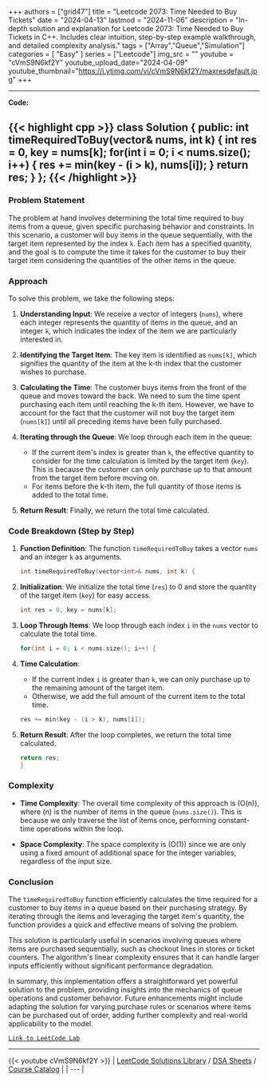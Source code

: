 
+++
authors = ["grid47"]
title = "Leetcode 2073: Time Needed to Buy Tickets"
date = "2024-04-13"
lastmod = "2024-11-06"
description = "In-depth solution and explanation for Leetcode 2073: Time Needed to Buy Tickets in C++. Includes clear intuition, step-by-step example walkthrough, and detailed complexity analysis."
tags = ["Array","Queue","Simulation"]
categories = [
    "Easy"
]
series = ["Leetcode"]
img_src = ""
youtube = "cVmS9N6kf2Y"
youtube_upload_date="2024-04-09"
youtube_thumbnail="https://i.ytimg.com/vi/cVmS9N6kf2Y/maxresdefault.jpg"
+++



---
**Code:**

{{< highlight cpp >}}
class Solution {
public:
    int timeRequiredToBuy(vector<int>& nums, int k) {
        int res = 0, key = nums[k];
        for(int i = 0; i < nums.size(); i++) {
          res += min(key - (i > k), nums[i]);
        }
        return res;
    }
};
{{< /highlight >}}
---

### Problem Statement

The problem at hand involves determining the total time required to buy items from a queue, given specific purchasing behavior and constraints. In this scenario, a customer will buy items in the queue sequentially, with the target item represented by the index `k`. Each item has a specified quantity, and the goal is to compute the time it takes for the customer to buy their target item considering the quantities of the other items in the queue.

### Approach

To solve this problem, we take the following steps:

1. **Understanding Input**: We receive a vector of integers (`nums`), where each integer represents the quantity of items in the queue, and an integer `k`, which indicates the index of the item we are particularly interested in.

2. **Identifying the Target Item**: The key item is identified as `nums[k]`, which signifies the quantity of the item at the k-th index that the customer wishes to purchase.

3. **Calculating the Time**: The customer buys items from the front of the queue and moves toward the back. We need to sum the time spent purchasing each item until reaching the k-th item. However, we have to account for the fact that the customer will not buy the target item (`nums[k]`) until all preceding items have been fully purchased.

4. **Iterating through the Queue**: We loop through each item in the queue:
   - If the current item's index is greater than `k`, the effective quantity to consider for the time calculation is limited by the target item (`key`). This is because the customer can only purchase up to that amount from the target item before moving on.
   - For items before the k-th item, the full quantity of those items is added to the total time.

5. **Return Result**: Finally, we return the total time calculated.

### Code Breakdown (Step by Step)

1. **Function Definition**: The function `timeRequiredToBuy` takes a vector `nums` and an integer `k` as arguments.

   ```cpp
   int timeRequiredToBuy(vector<int>& nums, int k) {
   ```

2. **Initialization**: We initialize the total time (`res`) to 0 and store the quantity of the target item (`key`) for easy access.

   ```cpp
   int res = 0, key = nums[k];
   ```

3. **Loop Through Items**: We loop through each index `i` in the `nums` vector to calculate the total time.

   ```cpp
   for(int i = 0; i < nums.size(); i++) {
   ```

4. **Time Calculation**:
   - If the current index `i` is greater than `k`, we can only purchase up to the remaining amount of the target item.
   - Otherwise, we add the full amount of the current item to the total time.

   ```cpp
   res += min(key - (i > k), nums[i]);
   ```

5. **Return Result**: After the loop completes, we return the total time calculated.

   ```cpp
   return res;
   }
   ```

### Complexity

- **Time Complexity**: The overall time complexity of this approach is \(O(n)\), where \(n\) is the number of items in the queue (`nums.size()`). This is because we only traverse the list of items once, performing constant-time operations within the loop.

- **Space Complexity**: The space complexity is \(O(1)\) since we are only using a fixed amount of additional space for the integer variables, regardless of the input size.

### Conclusion

The `timeRequiredToBuy` function efficiently calculates the time required for a customer to buy items in a queue based on their purchasing strategy. By iterating through the items and leveraging the target item's quantity, the function provides a quick and effective means of solving the problem.

This solution is particularly useful in scenarios involving queues where items are purchased sequentially, such as checkout lines in stores or ticket counters. The algorithm's linear complexity ensures that it can handle larger inputs efficiently without significant performance degradation.

In summary, this implementation offers a straightforward yet powerful solution to the problem, providing insights into the mechanics of queue operations and customer behavior. Future enhancements might include adapting the solution for varying purchase rules or scenarios where items can be purchased out of order, adding further complexity and real-world applicability to the model.

[`Link to LeetCode Lab`](https://leetcode.com/problems/time-needed-to-buy-tickets/description/)

---
{{< youtube cVmS9N6kf2Y >}}
| [LeetCode Solutions Library](https://grid47.xyz/leetcode/) / [DSA Sheets](https://grid47.xyz/sheets/) / [Course Catalog](https://grid47.xyz/courses/) |
| --- |
